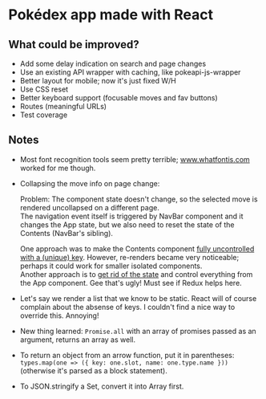 # Pokédex app made with React

## What could be improved?
- Add some delay indication on search and page changes
- Use an existing API wrapper with caching, like pokeapi-js-wrapper
- Better layout for mobile; now it's just fixed W/H
- Use CSS reset
- Better keyboard support (focusable moves and fav buttons)
- Routes (meaningful URLs)
- Test coverage

## Notes
- Most font recognition tools seem pretty terrible; www.whatfontis.com worked for me though.
- Collapsing the move info on page change:

   Problem: The component state doesn't change, so the selected move is rendered uncollapsed on a different page.  
   The navigation event itself is triggered by NavBar component and it changes the App state, but we also need to reset the state of the Contents (NavBar's sibling).

   One approach was to make the Contents component [fully uncontrolled with a (unique) key](https://reactjs.org/blog/2018/06/07/you-probably-dont-need-derived-state.html#recommendation-fully-uncontrolled-component-with-a-key). However, re-renders became very noticeable; perhaps it could work for smaller isolated components.  
   Another approach is to [get rid of the state](https://reactjs.org/blog/2018/06/07/you-probably-dont-need-derived-state.html#recommendation-fully-controlled-component) and control everything from the App component. Gee that's ugly! Must see if Redux helps here.

- Let's say we render a list that we know to be static. React will of course complain about the absense of keys. I couldn't find a nice way to override this. Annoying!
- New thing learned: `Promise.all` with an array of promises passed as an argument, returns an array as well.
- To return an object from an arrow function, put it in parentheses: `types.map(one => ({ key: one.slot, name: one.type.name }))` (otherwise it's parsed as a block statement).
- To JSON.stringify a Set, convert it into Array first.
